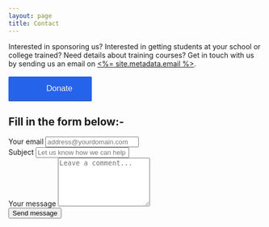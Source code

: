 ```yaml
---
layout: page
title: Contact
---
```


<section class="bg-white dark:bg-gray-900">
  <div class="py-8 sm:py-2 px-4 mx-auto max-w-screen-md">
    <p class="mb-8 lg:mb-16 font-light text-center text-gray-500 dark:text-gray-400 sm:text-xl">Interested in sponsoring us? Interested in getting students at your school or college trained? Need details about training courses? Get in touch with us by sending us an email on <a href="mailto:<%= site.metadata.email %>" class="hover:underline text-blue-600"><%= site.metadata.email %></a>.<br><br><a style="background: #2563eb url(https://donorbox.org/images/red_logo.png) no-repeat 37px;color: #fff;text-decoration: none;font-family: Verdana,sans-serif;display: inline-block;font-size: 16px;padding: 15px 38px;padding-left: 75px;-webkit-border-radius: 2px;-moz-border-radius: 2px;border-radius: 2px;box-shadow: 0 1px 0 0 #1f5a89;text-shadow: 0 1px rgba(0, 0, 0, 0.3);" href="https://donorbox.org/sponsor-free-tech-education?default_interval=m" target="_blank">Donate</a></p>
    <h2 class="mb-4 text-4xl tracking-tight font-extrabold text-center text-gray-900 dark:text-white">Fill in the form below:-</h2>
    <form name="contact" method="POST" data-netlify="true" class="space-y-8">
      <div>
        <label for="email" class="block mb-2 text-sm font-medium text-gray-900 dark:text-gray-300">Your email</label>
        <input name="email" type="email" id="email" class="shadow-sm bg-gray-50 border border-gray-300 text-gray-900 text-sm rounded-lg focus:ring-primary-500 focus:border-primary-500 block w-full p-2.5 dark:bg-gray-700 dark:border-gray-600 dark:placeholder-gray-400 dark:text-white dark:focus:ring-primary-500 dark:focus:border-primary-500 dark:shadow-sm-light" placeholder="address@yourdomain.com" required>
      </div>
      <div>
        <label for="subject" class="block mb-2 text-sm font-medium text-gray-900 dark:text-gray-300">Subject</label>
        <input name="subject" type="text" id="subject" class="block p-3 w-full text-sm text-gray-900 bg-gray-50 rounded-lg border border-gray-300 shadow-sm focus:ring-primary-500 focus:border-primary-500 dark:bg-gray-700 dark:border-gray-600 dark:placeholder-gray-400 dark:text-white dark:focus:ring-primary-500 dark:focus:border-primary-500 dark:shadow-sm-light" placeholder="Let us know how we can help you" required>
      </div>
      <div class="sm:col-span-2">
        <label for="message" class="block mb-2 text-sm font-medium text-gray-900 dark:text-gray-400">Your message</label>
        <textarea name="message" id="message" rows="6" class="block p-2.5 w-full text-sm text-gray-900 bg-gray-50 rounded-lg shadow-sm border border-gray-300 focus:ring-primary-500 focus:border-primary-500 dark:bg-gray-700 dark:border-gray-600 dark:placeholder-gray-400 dark:text-white dark:focus:ring-primary-500 dark:focus:border-primary-500" placeholder="Leave a comment..."></textarea>
      </div>
      <button name="submit" type="submit" class="py-3 px-5 text-sm font-medium text-center sm:w-fit focus:ring-4 focus:outline-none focus:ring-primary-300 dark:focus:ring-primary-800 bg-blue-500 hover:bg-blue-700 text-white font-bold py-2 px-4 rounded focus:outline-none focus:shadow-outline">Send message</button>
    </form>
  </div>
</section>
